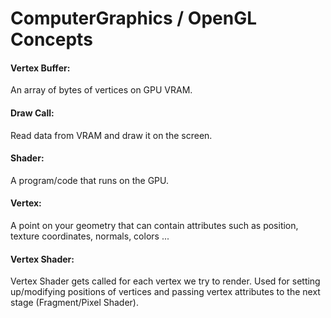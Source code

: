 <h1> ComputerGraphics / OpenGL Concepts </h1>

<h4> Vertex Buffer: </h4> An array of bytes of vertices on GPU VRAM. </br>
<h4> Draw Call: </h4> Read data from VRAM and draw it on the screen. </br>
<h4> Shader: </h4> A program/code that runs on the GPU. </br>
<h4> Vertex: </h4> A point on your geometry that can contain attributes such as position, texture coordinates, normals, colors ... </br>
<h4> Vertex Shader: </h4> Vertex Shader gets called for each vertex we try to render. Used for setting up/modifying positions of vertices and passing vertex attributes to the next stage (Fragment/Pixel Shader). </br>

